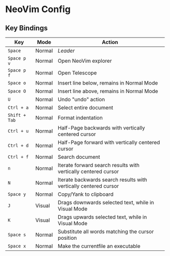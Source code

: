# NeoVim Config

## Key Bindings

| Key | Mode | Action |
| --- | ---- | ------ |
| `Space` | Normal | _Leader_ |
| `Space p v` | Normal | Open NeoVim explorer |
| `Space p f` | Normal | Open Telescope |
| `Space o` | Normal | Insert line below, remains in Normal Mode |
| `Space O` | Normal | Insert line above, remains in Normal Mode |
| `U` | Normal | Undo "undo" action |
| `Ctrl + a` | Normal | Select entire document |
| `Shift + Tab` | Normal | Format indentation |
| `Ctrl + u` | Normal | Half-Page backwards with vertically centered cursor |
| `Ctrl + d` | Normal | Half-Page forward with vertically centered cursor |
| `Ctrl + f` | Normal | Search document |
| `n` | Normal | Iterate forward search results with vertically centered cursor |
| `N` | Normal | Iterate backwards search results with vertically centered cursor |
| `Space y` | Normal | Copy/Yank to clipboard |    
| `J` | Visual | Drags downwards selected text, while in Visual Mode |    
| `K` | Visual | Drags upwards selected text, while in Visual Mode |    
| `Space s` | Normal | Substitute all words matching the cursor position |
| `Space x` | Normal | Make the currentfile an executable | 
